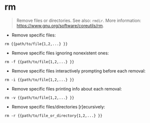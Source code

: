 # rm

> Remove files or directories.
> See also: `rmdir`.
> More information: <https://www.gnu.org/software/coreutils/rm>.

- Remove specific files:

`rm {{path/to/file{1,2,...} }}`

- Remove specific files ignoring nonexistent ones:

`rm -f {{path/to/file{1,2,...} }}`

- Remove specific files interactively prompting before each removal:

`rm -i {{path/to/file{1,2,...} }}`

- Remove specific files printing info about each removal:

`rm -v {{path/to/file{1,2,...} }}`

- Remove specific files/directories [r]ecursively:

`rm -r {{path/to/file_or_directory{1,2,...} }}`
